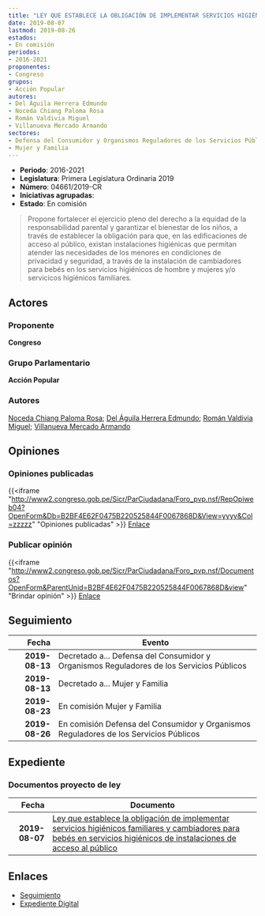```yaml
---
title: "LEY QUE ESTABLECE LA OBLIGACIÓN DE IMPLEMENTAR SERVICIOS HIGIÉNICOS FAMILIARES Y CAMBIADORES PARA BEBÉS EN SERVICIOS HIGIÉNICOS DE INSTALACIONES DE ACCESO AL PÚBLICO"
date: 2019-08-07
lastmod: 2019-08-26
estados:
- En comisión
periodos:
- 2016-2021
proponentes:
- Congreso
grupos:
- Acción Popular
autores:
- Del Águila Herrera Edmundo
- Noceda Chiang Paloma Rosa
- Román Valdivia Miguel
- Villanueva Mercado Armando
sectores:
- Defensa del Consumidor y Organismos Reguladores de los Servicios Públicos
- Mujer y Familia
---
```

- **Periodo**: 2016-2021
- **Legislatura**: Primera Legislatura Ordinaria 2019
- **Número**: 04661/2019-CR
- **Iniciativas agrupadas**: 
- **Estado**: En comisión

> Propone fortalecer el ejercicio pleno del derecho a la equidad de la responsabilidad parental y garantizar el bienestar de los niños, a través de establecer la obligación para que, en las edificaciones de acceso al público, existan instalaciones higiénicas que permitan atender las necesidades de los menores en condiciones de privacidad y seguridad, a través de la instalación de cambiadores para bebés en los servicios higiénicos de hombre y mujeres y/o servicicos higiénicos familiares.


## Actores

### Proponente

**Congreso**

### Grupo Parlamentario

**Acción Popular**

### Autores

[Noceda Chiang Paloma Rosa](mailto:mailto:pnoceda@congreso.gob.pe); [Del Águila Herrera Edmundo](mailto:mailto:edelaguila@congreso.gob.pe); [Román Valdivia Miguel](mailto:mailto:mroman@congreso.gob.pe); [Villanueva Mercado Armando](mailto:mailto:avillanuevam@congreso.gob.pe)

## Opiniones

### Opiniones publicadas

{{<iframe "http://www2.congreso.gob.pe/Sicr/ParCiudadana/Foro_pvp.nsf/RepOpiweb04?OpenForm&Db=B2BF4E62F0475B220525844F0067868D&View=yyyy&Col=zzzzz" "Opiniones publicadas" >}}
[Enlace](http://www2.congreso.gob.pe/Sicr/ParCiudadana/Foro_pvp.nsf/RepOpiweb04?OpenForm&Db=B2BF4E62F0475B220525844F0067868D&View=yyyy&Col=zzzzz)

### Publicar opinión

{{<iframe "http://www2.congreso.gob.pe/Sicr/ParCiudadana/Foro_pvp.nsf/Documentos?OpenForm&ParentUnid=B2BF4E62F0475B220525844F0067868D&view" "Brindar opinión" >}}
[Enlace](http://www2.congreso.gob.pe/Sicr/ParCiudadana/Foro_pvp.nsf/Documentos?OpenForm&ParentUnid=B2BF4E62F0475B220525844F0067868D&view)


## Seguimiento

| Fecha | Evento |
|------:|--------|
| **2019-08-13** | Decretado a... Defensa del Consumidor y Organismos Reguladores de los Servicios Públicos |
| **2019-08-13** | Decretado a... Mujer y Familia |
| **2019-08-23** | En comisión Mujer y Familia |
| **2019-08-26** | En comisión Defensa del Consumidor y Organismos Reguladores de los Servicios Públicos |

## Expediente

### Documentos proyecto de ley

| Fecha | Documento |
|------:|-----------|
| **2019-08-07** | [Ley que establece la obligación de implementar servicios higiénicos familiares y cambiadores para bebés en servicios higiénicos de instalaciones de acceso al público](http://www.leyes.congreso.gob.pe/Documentos/2016_2021/Proyectos_de_Ley_y_de_Resoluciones_Legislativas/PL0466120190807.pdf) |

## Enlaces

- [Seguimiento](http://www2.congreso.gob.pe/Sicr/TraDocEstProc/CLProLey2016.nsf/f7fff46988ca05b1052578e100829cc7/3b3f2b609ea79ef10525844f0072fb33?OpenDocument)
- [Expediente Digital](http://www2.congreso.gob.pe/Sicr/TraDocEstProc/Expvirt_2011.nsf/visbusqptramdoc1621/04661?opendocument)

